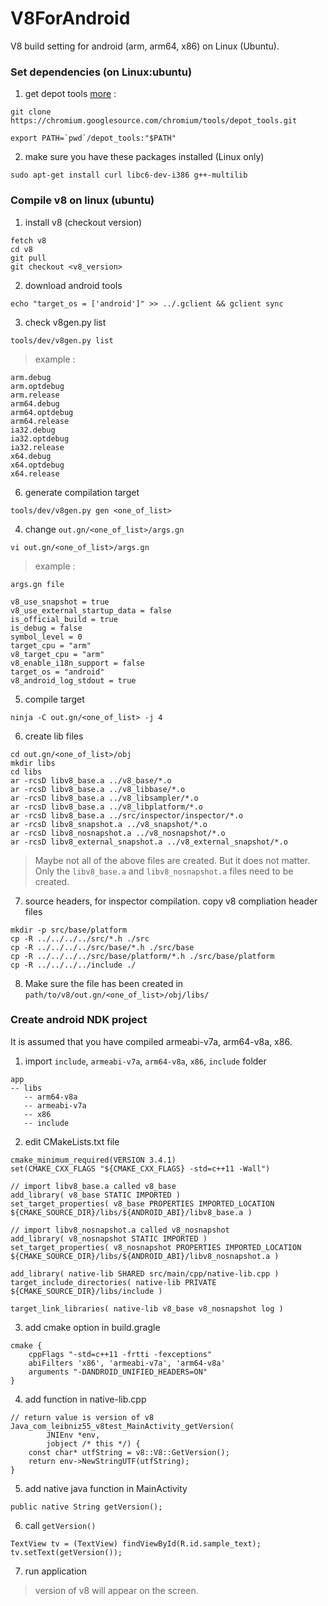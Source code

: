 # V8ForAndroid
V8 build setting for android (arm, arm64, x86) on Linux (Ubuntu).


### Set dependencies (on Linux:ubuntu)

1. get depot tools [more](https://www.chromium.org/developers/how-tos/install-depot-tools) :
```
git clone https://chromium.googlesource.com/chromium/tools/depot_tools.git

export PATH=`pwd`/depot_tools:"$PATH"
```  
  
2. make sure you have these packages installed (Linux only)
```
sudo apt-get install curl libc6-dev-i386 g++-multilib
```

### Compile v8 on linux (ubuntu)

1. install v8 (checkout version)
```
fetch v8
cd v8
git pull
git checkout <v8_version>
```

2. download android tools
```
echo "target_os = ['android']" >> ../.gclient && gclient sync
```

3. check v8gen.py list
```
tools/dev/v8gen.py list
```
> example :
```
arm.debug
arm.optdebug
arm.release
arm64.debug
arm64.optdebug
arm64.release
ia32.debug
ia32.optdebug
ia32.release
x64.debug
x64.optdebug
x64.release
```

6. generate compilation target
```
tools/dev/v8gen.py gen <one_of_list>
```

4. change `out.gn/<one_of_list>/args.gn`
```
vi out.gn/<one_of_list>/args.gn
```
> example :
```
args.gn file

v8_use_snapshot = true
v8_use_external_startup_data = false
is_official_build = true
is_debug = false
symbol_level = 0
target_cpu = "arm"
v8_target_cpu = "arm"
v8_enable_i18n_support = false
target_os = "android"
v8_android_log_stdout = true
```

5. compile target
```
ninja -C out.gn/<one_of_list> -j 4
```

6. create lib files
```
cd out.gn/<one_of_list>/obj
mkdir libs
cd libs
ar -rcsD libv8_base.a ../v8_base/*.o
ar -rcsD libv8_base.a ../v8_libbase/*.o
ar -rcsD libv8_base.a ../v8_libsampler/*.o
ar -rcsD libv8_base.a ../v8_libplatform/*.o 
ar -rcsD libv8_base.a ../src/inspector/inspector/*.o
ar -rcsD libv8_snapshot.a ../v8_snapshot/*.o 
ar -rcsD libv8_nosnapshot.a ../v8_nosnapshot/*.o
ar -rcsD libv8_external_snapshot.a ../v8_external_snapshot/*.o
```
> Maybe not all of the above files are created. But it does not matter. Only the `libv8_base.a` and `libv8_nosnapshot.a` files need to be created.

7. source headers, for inspector compilation.
copy v8 compliation header files
```
mkdir -p src/base/platform
cp -R ../../../../src/*.h ./src
cp -R ../../../../src/base/*.h ./src/base
cp -R ../../../../src/base/platform/*.h ./src/base/platform
cp -R ../../../../include ./
```

8. Make sure the file has been created in `path/to/v8/out.gn/<one_of_list>/obj/libs/`




### Create android NDK project
It is assumed that you have compiled armeabi-v7a, arm64-v8a, x86.

1. import `include`, `armeabi-v7a`, `arm64-v8a`, `x86`, `include` folder
```
app
-- libs
   -- arm64-v8a
   -- armeabi-v7a
   -- x86
   -- include
```

2. edit CMakeLists.txt file
```
cmake_minimum_required(VERSION 3.4.1)
set(CMAKE_CXX_FLAGS "${CMAKE_CXX_FLAGS} -std=c++11 -Wall")

// import libv8_base.a called v8_base
add_library( v8_base STATIC IMPORTED )
set_target_properties( v8_base PROPERTIES IMPORTED_LOCATION ${CMAKE_SOURCE_DIR}/libs/${ANDROID_ABI}/libv8_base.a )

// import libv8_nosnapshot.a called v8_nosnapshot
add_library( v8_nosnapshot STATIC IMPORTED )
set_target_properties( v8_nosnapshot PROPERTIES IMPORTED_LOCATION ${CMAKE_SOURCE_DIR}/libs/${ANDROID_ABI}/libv8_nosnapshot.a )

add_library( native-lib SHARED src/main/cpp/native-lib.cpp )
target_include_directories( native-lib PRIVATE ${CMAKE_SOURCE_DIR}/libs/include )

target_link_libraries( native-lib v8_base v8_nosnapshot log )

```

3. add cmake option in build.gragle
```
cmake {
    cppFlags "-std=c++11 -frtti -fexceptions"
    abiFilters 'x86', 'armeabi-v7a', 'arm64-v8a'
    arguments "-DANDROID_UNIFIED_HEADERS=ON"
}
```

4. add function in native-lib.cpp
```
// return value is version of v8
Java_com_leibniz55_v8test_MainActivity_getVersion(
        JNIEnv *env,
        jobject /* this */) {
    const char* utfString = v8::V8::GetVersion();
    return env->NewStringUTF(utfString);
}
```

5. add native java function in MainActivity
```
public native String getVersion();

```
6. call `getVersion()`
```
TextView tv = (TextView) findViewById(R.id.sample_text);
tv.setText(getVersion());
```

7. run application 
> version of v8 will appear on the screen.


